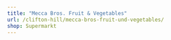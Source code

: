 ```yaml
---
title: "Mecca Bros. Fruit & Vegetables"
url: /clifton-hill/mecca-bros-fruit-und-vegetables/
shop: Supermarkt
---
```

